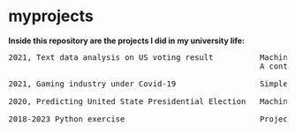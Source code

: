 # myprojects
**Inside this repository are the projects I did in my university life:**

<pre>
2021, Text data analysis on US voting result          Machine learning model of election result built with twitter data. 
                                                      A continuations of paper in 2020, "Predicting United State Presidential Election".

2021, Gaming industry under Covid-19                  Simple time series and macroeconomics data analysis with Excel, Python and R
 
2020, Predicting United State Presidential Election   Machine learning on US Presidential election with multiple machine learning methods
 
2018-2023 Python exercise                             Projects/ practices I did for my study/ learning in Python/Machine learning/data analysis
<pre>
